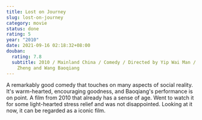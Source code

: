 ```yaml
---
title: Lost on Journey
slug: lost-on-journey
category: movie
status: done
rating: 5
year: "2010"
date: 2021-09-16 02:18:32+08:00
douban:
  rating: 7.8
  subtitle: 2010 / Mainland China / Comedy / Directed by Yip Wai Man / Starring Xu
    Zheng and Wang Baoqiang
---
```


A remarkably good comedy that touches on many aspects of social reality. It's warm-hearted, encouraging goodness, and Baoqiang's performance is on point. A film from 2010 that already has a sense of age. Went to watch it for some light-hearted stress relief and was not disappointed. Looking at it now, it can be regarded as a iconic film.
